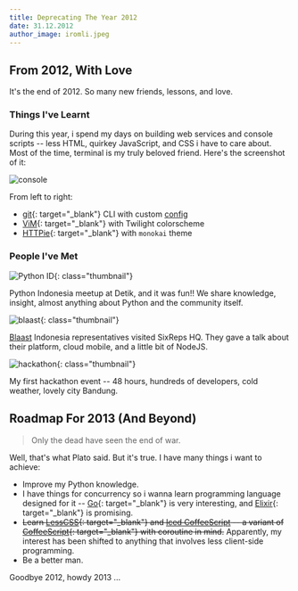 ```yaml
---
title: Deprecating The Year 2012
date: 31.12.2012
author_image: iromli.jpeg
---
```


## From 2012, With Love

It's the end of 2012. So many new friends, lessons, and love.

### Things I've Learnt

During this year, i spend my days on building web services and console scripts -- less HTML, quirkey JavaScript, and CSS i have to care about. Most of the time, terminal is my truly beloved friend. Here's the screenshot of it:

![console](/img/2012/12/console.png)

From left to right:

* [git](http://git-scm.com/){: target="_blank"} CLI with custom [config](https://github.com/iromli/dotfiles/blob/master/_gitconfig)
* [ViM](http://www.vim.org/){: target="_blank"} with Twilight colorscheme
* [HTTPie](https://github.com/jkbr/httpie){: target="_blank"} with ``monokai`` theme

### People I've Met

![Python ID](/img/2012/12/minipycon-2012.jpg){: class="thumbnail"}

Python Indonesia meetup at Detik, and it was fun!! We share knowledge, insight, almost anything about Python and the community itself.

![blaast](/img/2012/12/blaast-sixreps.jpg){: class="thumbnail"}

[Blaast](http://www.blaast.com/) Indonesia representatives visited SixReps HQ.
They gave a talk about their platform, cloud mobile, and a little bit of NodeJS.

![hackathon](/img/2012/12/startup-asia.jpg){: class="thumbnail"}

My first hackathon event -- 48 hours, hundreds of developers, cold weather, lovely city Bandung.

## Roadmap For 2013 (And Beyond)

> Only the dead have seen the end of war.

Well, that's what Plato said. But it's true. I have many things i want to achieve:

* Improve my Python knowledge.
* I have things for concurrency so i wanna learn programming language designed for it -- [Go](http://golang.org/){: target="_blank"} is very interesting, and [Elixir](elixir-lang.org){: target="_blank"} is promising.
* <del>Learn [LessCSS](http://lesscss.org/){: target="_blank"} and [Iced CoffeeScript](maxtaco.github.com/coffee-script/) -- a variant of [CoffeeScript](http://coffeescript.org/){: target="_blank"} with coroutine in mind.</del> Apparently, my interest has been shifted to anything that involves less client-side programming.
* Be a better man.

Goodbye 2012, howdy 2013 ...
